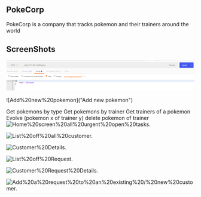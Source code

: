 ## PokeCorp
PokeCorp is a company that tracks pokemon and their trainers around the world

## ScreenShots


![1.Update%20pokemon%20types](screenshot/Update_types_pokemon.png "Update pokemon types")

![Add%20new%20pokemon]("Add new pokemon")

Get pokemons by type
Get pokemons by trainer
Get trainers of a pokemon
Evolve (pokemon x of trainer y)
delete pokemon of trainer
![Home%20screen%20all%20urgent%20open%20tasks.](‏‏hom.PNG "Home screen all urgent open tasks.")

![List%20off%20all%20customer.](screenshot/CustomerList.png "list off all customer.")

![Customer%20Details.](screenshot/‏‏Customer.PNG "Customer Details.")

![List%20off%20Request.](screenshot/Request.png "List off Request.")

![Customer%20Request%20Details.](screenshot/customerRequest.PNG "Customer Request Details.")

![Add%20a%20request%20to%20an%20existing%20/%20new%20customer.](screenshot/addrequest.PNG "Add a request to an existing / new customer")